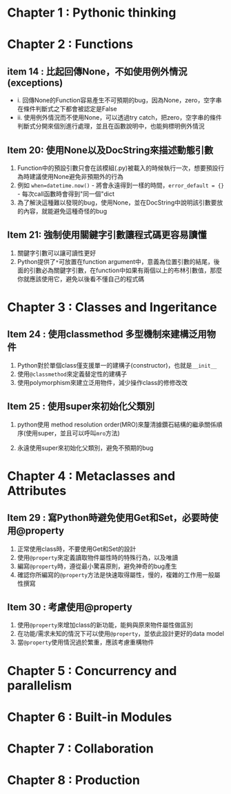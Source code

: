 # Chapter 1 : Pythonic thinking

# Chapter 2 : Functions

## item 14 : 比起回傳None，不如使用例外情況(exceptions)

* i. 回傳None的Function容易產生不可預期的bug，因為None，zero，空字串在條件判斷式之下都會被認定是False
* ii. 使用例外情況而不使用None，可以透過try catch，把zero，空字串的條件判斷式分開來個別進行處理，並且在函數說明中，也能夠標明例外情況 

## Item 20: 使用None以及DocString來描述動態引數

1. Function中的預設引數只會在該模組(.py)被載入的時候執行一次，想要預設行為時建議使用None避免非預期外的行為
2. 例如 `when=datetime.now()` - 將會永遠得到一樣的時間，`error_default = {}` - 每次call函數時會得到"同一個"dict
3. 為了解決這種難以發現的bug，使用None，並在DocString中說明該引數要放的內容，就能避免這種奇怪的bug

## Item 21: 強制使用關鍵字引數讓程式碼更容易讀懂

1. 關鍵字引數可以讓可讀性更好
2. Python提供了`*`可放置在function argument中，意義為位置引數的結尾，後面的引數必為關鍵字引數，在function中如果有兩個以上的布林引數值，那麼你就應該使用它，避免以後看不懂自己的程式碼

# Chapter 3 : Classes and Ingeritance

## Item 24 : 使用classmethod 多型機制來建構泛用物件

1. Python對於單個class僅支援單一的建構子(constructor)，也就是`__init__`
2. 使用`@classmethod`來定義替定性的建構子
3. 使用polymorphism來建立泛用物件，減少操作class的修修改改

## Item 25 : 使用super來初始化父類別 

1. python使用 method resolution order(MRO)來釐清據鑽石結構的繼承關係順序(使用super，並且可以呼叫`mro`方法)

2. 永遠使用super來初始化父類別，避免不預期的bug

# Chapter 4 : Metaclasses and Attributes

## Item 29 : 寫Python時避免使用Get和Set，必要時使用@property

1. 正常使用class時，不要使用Get和Set的設計
2. 使用`@property`來定義讀取物件屬性時的特殊行為，以及唯讀
3. 編寫`@property`時，遵從最小驚喜原則，避免神奇的bug產生
4. 確認你所編寫的`@property`方法是快速取得屬性，慢的，複雜的工作用一般屬性撰寫

## Item 30 : 考慮使用@property

1. 使用`@property`來增加class的新功能，能夠與原來物件屬性做區別
2. 在功能/需求未知的情況下可以使用`@property`，並依此設計更好的data model
3. 當`@property`使用情況過於繁重，應該考慮重構物件

# Chapter 5 : Concurrency and parallelism

# Chapter 6 : Built-in Modules

# Chapter 7 : Collaboration

# Chapter 8 : Production
